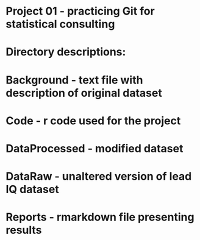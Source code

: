 # Project 01 - practicing Git for statistical consulting

# Directory descriptions:

# Background - text file with description of original dataset
# Code - r code used for the project
# DataProcessed - modified dataset
# DataRaw - unaltered version of lead IQ dataset
# Reports - rmarkdown file presenting results
